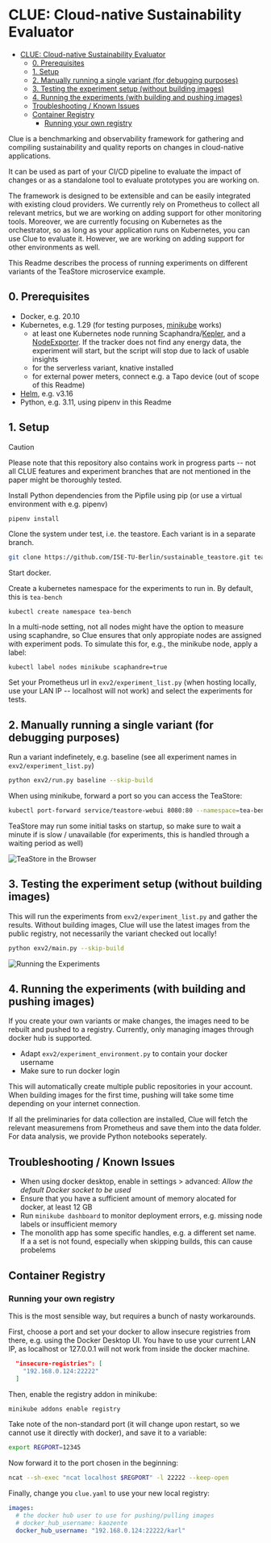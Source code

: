 # CLUE: Cloud-native Sustainability Evaluator

- [CLUE: Cloud-native Sustainability Evaluator](#clue-cloud-native-sustainability-evaluator)
  - [0. Prerequisites](#0-prerequisites)
  - [1. Setup](#1-setup)
  - [2. Manually running a single variant (for debugging purposes)](#2-manually-running-a-single-variant-for-debugging-purposes)
  - [3. Testing the experiment setup (without building images)](#3-testing-the-experiment-setup-without-building-images)
  - [4. Running the experiments (with building and pushing images)](#4-running-the-experiments-with-building-and-pushing-images)
  - [Troubleshooting / Known Issues](#troubleshooting--known-issues)
  - [Container Registry](#container-registry)
    - [Running your own registry](#running-your-own-registry)


Clue is  a benchmarking and observability framework for gathering and compiling sustainability and quality reports on changes in cloud-native applications. 

It can be used as part of your CI/CD pipeline to evaluate the impact of changes or as a standalone tool to evaluate prototypes you are working on.

The framework is designed to be extensible and can be easily integrated with existing cloud providers. We currently rely on Prometheus to collect all relevant metrics, but we are working on adding support for other monitoring tools. 
Moreover, we are currently focusing on Kubernetes as the orchestrator, so as long as your application runs on Kubernetes, you can use Clue to evaluate it. However, we are working on adding support for other environments as well.

This Readme describes the process of running experiments on different variants of the TeaStore microservice example.


## 0. Prerequisites

  * Docker, e.g. 20.10
  * Kubernetes, e.g. 1.29 (for testing purposes, [minikube](https://minikube.sigs.k8s.io/docs/) works)
    * at least one Kubernetes node running Scaphandra/[Kepler](https://sustainable-computing.io/installation/kepler-helm/), and a [NodeExporter](https://observability.thomasriley.co.uk/monitoring-kubernetes/metrics/node-exporter/). If the tracker does not find any energy data, the experiment will start, but the script will stop due to lack of usable insights
    * for the serverless variant, knative installed
    * for external power meters, connect e.g. a Tapo device (out of scope of this Readme)
  * [Helm](https://helm.sh/), e.g. v3.16
  * Python, e.g. 3.11, using pipenv in this Readme


## 1. Setup

> [!CAUTION]
> Please note that this repository also contains work in progress parts -- not all CLUE features and experiment branches that are not mentioned in the paper might be thoroughly tested.


Install Python dependencies from the Pipfile using pip (or use a virtual environment with e.g. pipenv)

```bash
pipenv install
```

Clone the system under test, i.e. the teastore. Each variant is in a separate branch.

```bash
git clone https://github.com/ISE-TU-Berlin/sustainable_teastore.git teastore
```

Start docker.

Create a kubernetes namespace for the experiments to run in. By default, this is `tea-bench`

```
kubectl create namespace tea-bench
```

In a multi-node setting, not all nodes might have the option to measure using scaphandre, so Clue ensures that only appropiate nodes are assigned with experiment pods. To simulate this for, e.g., the minikube node, apply a label:

```
kubectl label nodes minikube scaphandre=true
```

Set your Prometheus url in `exv2/experiment_list.py` (when hosting locally, use your LAN IP -- localhost will not work) and select the experiments for tests.



## 2. Manually running a single variant (for debugging purposes)

Run a variant indefinetely, e.g. baseline (see all experiment names in `exv2/experiment_list.py`)


```bash
python exv2/run.py baseline --skip-build
```

When using minikube, forward a port so you can access the TeaStore:

```bash
kubectl port-forward service/teastore-webui 8080:80 --namespace=tea-bench
```

TeaStore may run some initial tasks on startup, so make sure to wait a minute if is slow / unavailable (for experiments, this is handled through a waiting period as well)

![TeaStore in the Browser](readme/teastore_jvm.png)



## 3. Testing the experiment setup (without building images)

This will run the experiments from `exv2/experiment_list.py` and gather the results.
Without building images, Clue will use the latest images from the public registry, not necessarily the variant checked out locally!

```bash
python exv2/main.py --skip-build
```

![Running the Experiments](readme/running_experiments.png)

## 4. Running the experiments (with building and pushing images)

If you create your own variants or make changes, the images need to be rebuilt and pushed to a registry. Currently, only managing images through docker hub is supported.

 * Adapt `exv2/experiment_environment.py` to contain your docker username
 * Make sure to run docker login

This will automatically create multiple public repositories in your account. When building images for the first time, pushing will take some time depending on your internet connection.

If all the preliminaries for data collection are installed, Clue will fetch the relevant measuremens from Prometheus and save them into the data folder. For data analysis, we provide Python notebooks seperately.


## Troubleshooting / Known Issues

 * When using docker desktop, enable in settings > advanced: *Allow the default Docker socket to be used*
 * Ensure that you have a sufficient amount of memory alocated for docker, at least 12 GB
 * Run `minikube dashboard` to monitor deployment errors, e.g. missing node labels or insufficient memory
 * The monolith app has some specific handles, e.g. a different set name. If a a set is not found, especially when skipping builds, this can cause probelems


## Container Registry


### Running your own registry

This is the most sensible way, but requires a bunch of nasty workarounds.

First, choose a port and set your docker to allow insecure registries from there, e.g. using the Docker Desktop UI. You have to use your current LAN IP, as localhost or 127.0.0.1 will not work from inside the docker machine.

```json
  "insecure-registries": [
    "192.168.0.124:22222"
  ]
```


Then, enable the registry addon in minikube:

```sh
minikube addons enable registry
```

Take note of the non-standard port (it will change upon restart, so we cannot use it directly with docker), and save it to a variable:

```sh
export REGPORT=12345
```

Now forward it to the port chosen in the beginning:
```sh
ncat --sh-exec "ncat localhost $REGPORT" -l 22222 --keep-open
```

Finally, change you `clue.yaml` to use your new local registry:

```yaml
images:
  # the docker hub user to use for pushing/pulling images
  # docker_hub_username: kaozente
  docker_hub_username: "192.168.0.124:22222/karl"
```




